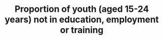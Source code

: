 ---
actual_indicator_available: Percent of population 16 to 24 years who are not enrolled
  in school and are either unemployed or not in the labor force
actual_indicator_available_description: Percentage of civilian noninstitutional population
  16 to 24 years who are not enrolled in school and are either unemployed or not in
  labor force
comments_and_limitations: https://www.bls.gov/cps/documentation.htm#reliability       There
  was a major redesign to the Current Population Survey beginning in 1994, so data
  for earlier years are not strictly comparable to those from 1994 onward. (https://www.bls.gov/cps/revisions1994.pdf)
data_non_statistical: false
date_metadata_updated: November 2017
date_of_national_source_publication: Early 2017
goal_meta_link: http://unstats.un.org/sdgs/files/metadata-compilation/Metadata-Goal-8.pdf
goal_meta_link_page: 12
graph: longitudinal
graph_status_notes: Graphed
graph_title: "\_Percent of US population 16 to 24 years who are not enrolled in school\
  \ and are either unemployed or not in the labor force"
graph_type: line
graph_type_description: Line graph
has_metadata: true
indicator: 8.6.1
indicator_definition: The NEET is defined as the percentage of youth (15-24 years
  old) who are not in employment and not in education or training.
indicator_name: Proportion of youth (aged 15-24 years) not in education, employment
  or training
indicator_variable: pct_youth16-24yrs_not_in_educ_emp_labor_force
layout: indicator
periodicity: Annual
permalink: /8-6-1/
published: true
rationale_interpretation: NEET provides a measure of youth who are outside the educational
  system, not in training and not in employment, and thus serves as a broader measure
  of potential youth labour market entrants than youth unemployment. A high NEET rate
  as compared with the youth unemployment rate could mean that a large number of youth
  are discouraged workers, or do not have access to education or training. A high
  NEET rate among females as compared with males is often an indication of gender
  imbalances, with female youth engaged in household chores such as washing clothes,
  cooking, cleaning and taking care of siblings.
reporting_status: complete
scheduled_update_by_national_source: Annual data for 2017 will be available in early
  2018
sdg_goal: 8
source_active_1: true
source_agency_staff_email_1: ITCinfo@bls.gov
source_agency_staff_name_1: BLS Division of International Technical Cooperation staff
source_agency_survey_dataset_1: 'U.S. Bureau of Labor Statistics / Current Population
  Survey '
source_notes_1: null
source_title_1: null
source_url_1: 'LABSTAT Series IDs: LNU00022967, LNU00023016, LNU02023016'
target: By 2020, substantially reduce the proportion of youth not in employment, education
  or training.
target_id: '8.6'
time_period: 1994-2016
title: Proportion of youth (aged 15-24 years) not in education, employment or training
un_custodial_agency: ILO
un_designated_tier: '1'
unit_of_measure: Percent
us_method_of_computation: 'Source: Current Population Survey (CPS) - a monthly national
  sample household survey.   Technical Documentation and Methodology: https://www.bls.gov/cps/documentation.htm                                                   Indicator
  = 100*(16 to 24 years, Not Enrolled in School, Unemployed or Not in the Labor Force)/(Total,
  16 to 24 years)'
variable_description: null
variable_notes: null
---